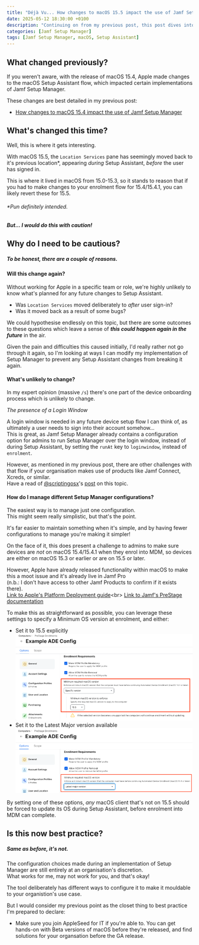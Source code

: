```yaml
---
title: "Déjà Vu... How changes to macOS 15.5 impact the use of Jamf Setup Manager"
date: 2025-05-12 18:30:00 +0100
description: "Continuing on from my previous post, this post dives into the changes to Setup Assistant in macOS 15.5+ and how they impact the use of Jamf Setup Manager"
categories: [Jamf Setup Manager]
tags: [Jamf Setup Manager, macOS, Setup Assistant]
---
```


## What changed previously?

If you weren't aware, with the release of macOS 15.4, Apple made changes to the macOS Setup Assistant flow, which impacted certain implementations of Jamf Setup Manager.

These changes are best detailed in my previous post:<br>
- [How changes to macOS 15.4 impact the use of Jamf Setup Manager](https://philipross.github.io/posts/Jamf-Setup-Manager-macOS-15.4+/)


## What's changed this time?

Well, this is where it gets interesting.

With macOS 15.5, the `Location Services` pane has seemingly moved back to it's previous location*, appearing *during* Setup Assistant, *before* the user has signed in.

This is where it lived in macOS from 15.0-15.3, so it stands to reason that if you had to make changes to your enrolment flow for 15.4/15.4.1, you can likely revert these for 15.5.


###### *Pun definitely intended.


***But... I would do this with caution!***

## Why do I need to be cautious?

##### To be honest, there are a couple of reasons.

#### Will this change again?
Without working for Apple in a specific team or role, we're highly unlikely to know what's planned for any future changes to Setup Assistant.

 - Was `Location Services` moved deliberately to *after* user sign-in? 
 - Was it moved back as a result of some bugs?

We could hypothesise endlessly on this topic, but there are some outcomes to these questions which leave a sense of ***this could happen again in the future*** in the air.

Given the pain and difficulties this caused initially, I'd really rather not go through it again, so I'm looking at ways I can modify my implementation of Setup Manager to prevent any Setup Assistant changes from breaking it again.

#### What's unlikely to change?

In my expert opinion (massive `/s`) there's one part of the device onboarding process which is unlikely to change.

*The presence of a Login Window*

A login window is needed in any future device setup flow I can think of, as ultimately a user needs to sign into their account somehow...<br>
This is great, as Jamf Setup Manager already contains a configuration option for admins to run Setup Manager over the login window, instead of during Setup Assistant, by setting the `runAt` key to `loginwindow`, instead of `enrolment`.

However, as mentioned in my previous post, there are other challenges with that flow if your organisation makes use of products like Jamf Connect, Xcreds, or similar.<br>
Have a read of [@scriptingosx](https://github.com/scriptingosx)'s [post](https://github.com/jamf/Setup-Manager/discussions/96) on this topic.

#### How do I manage different Setup Manager configurations?

The easiest way is to manage just one configuration.<br>
This might seem really simplistic, but that's the point.

It's far easier to maintain something when it's simple, and by having fewer configurations to manage you're making it simpler!

On the face of it, this does present a challenge to admins to make sure devices are *not* on macOS 15.4/15.4.1 when they enrol into MDM, so devices are either on macOS 15.3 or earlier or are on 15.5 or later.

However, Apple have already released functionality within macOS to make this a moot issue and it's already live in Jamf Pro<br>(n.b.: I don't have access to other Jamf Products to confirm if it exists there).<br>
[Link to Apple's Platform Deployment guide](https://support.apple.com/en-gb/guide/deployment/dep73069dd57/web#:~:text=Enforcing%20a%20minimum,put%20into%20production.)<br>
[Link to Jamf's PreStage documentation](https://learn.jamf.com/en-US/bundle/jamf-pro-documentation-current/page/Automated_Device_Enrollment_for_Computers.html#ariaid-title5)

To make this as straightforward as possible, you can leverage these settings to specify a Minimum OS version at enrolment, and either:
- Set it to 15.5 explicitly<br>
    ![Image showing ADE Minimum OS version set to 15.5 in Jamf Pro PreStage](/assets/img/postImages/ADE-Minimum-15.5.png)
- Set it to the Latest Major version available
    ![Image showing ADE Minimum OS version set to Latest Major Version in Jamf Pro PreStage](/assets/img/postImages/ADE-Minimum-LatestMajor.png)

By setting one of these options, *any* macOS client that's not on 15.5 should be forced to update its OS during Setup Assistant, before enrolment into MDM can complete.

## Is this now best practice?

##### Same as before, it's not.

The configuration choices made during an implementation of Setup Manager are still entirely at an organisation's discretion.<br>
What works for me, may not work for you, and that's okay!

The tool deliberately has different ways to configure it to make it mouldable to your organistion's use case.

But I would consider my previous point as the closet thing to best practice I'm prepared to declare:
- Make sure you join AppleSeed for IT if you're able to. You can get hands-on with Beta versions of macOS before they're released, and find solutions for your organsation before the GA release.

